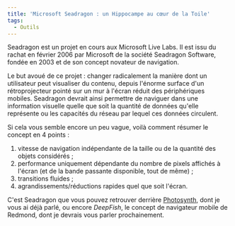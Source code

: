 ```yaml
---
title: 'Microsoft Seadragon : un Hippocampe au cœur de la Toile'
tags:
  - Outils
---
```


Seadragon est un projet en cours aux Microsoft Live Labs. Il est issu du rachat
en février 2006 par Microsoft de la société Seadragon Software, fondée en 2003
et de son concept novateur de navigation.

<!-- more -->

Le but avoué de ce projet&nbsp;: changer radicalement la manière dont un
utilisateur peut visualiser du contenu, depuis l'énorme surface d'un
rétroprojecteur pointé sur un mur à l'écran réduit des périphériques mobiles.
Seadragon devrait ainsi permettre de naviguer dans une information visuelle
quelle que soit la quantité de données qu'elle représente ou les capacités du
réseau par lequel ces données circulent.

Si cela vous semble encore un peu vague, voilà comment résumer le concept en 4
points&nbsp;:

1.  vitesse de navigation indépendante de la taille ou de la quantité des objets
    considérés ;
2.  performance uniquement dépendante du nombre de pixels affichés à l'écran (et
    de la bande passante disponible, tout de même) ;
3.  transitions fluides ;
4.  agrandissements/réductions rapides quel que soit l'écran.

C'est Seadragon que vous pouvez retrouver derrière
[Photosynth](https://en.wikipedia.org/wiki/Photosynth), dont je vous ai déjà
parlé, ou encore _DeepFish_, le concept de navigateur mobile de Redmond, dont je
devrais vous parler prochainement.
